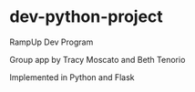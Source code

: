dev-python-project
==================

RampUp Dev Program

Group app by Tracy Moscato and Beth Tenorio

Implemented in Python and Flask
